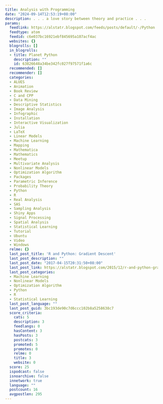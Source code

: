 ```yaml
---
title: Analysis with Programming
date: "2024-09-14T12:53:19+08:00"
description: . . . a love story between theory and practice . . .
params:
  feedlink: https://alstatr.blogspot.com/feeds/posts/default/-/Python
  feedtype: atom
  feedid: c6e037bc16921ebf845695a107acf4ac
  websites: {}
  blogrolls: []
  in_blogrolls:
  - title: Planet Python
    description: ""
    id: 63826648a34be342fc027f97571f1a6c
  recommended: []
  recommender: []
  categories:
  - ALUES
  - Animation
  - Book Review
  - C and CPP
  - Data Mining
  - Descriptive Statistics
  - Image Analysis
  - Infographic
  - Installation
  - Interactive Visualization
  - Julia
  - LaTeX
  - Linear Models
  - Machine Learning
  - Mapping
  - Mathematica
  - Mathematics
  - Meetup
  - Multivariate Analysis
  - Nonlinear Models
  - Optimization Algorithm
  - Packages
  - Parametric Inference
  - Probability Theory
  - Python
  - R
  - Real Analysis
  - SAS
  - Sampling Analysis
  - Shiny Apps
  - Signal Processing
  - Spatial Analysis
  - Statistical Learning
  - Tutorial
  - Ubuntu
  - Video
  - Windows
  relme: {}
  last_post_title: 'R and Python: Gradient Descent'
  last_post_description: ""
  last_post_date: "2017-04-15T20:31:50+08:00"
  last_post_link: https://alstatr.blogspot.com/2015/12/r-and-python-gradient-descent.html
  last_post_categories:
  - Machine Learning
  - Nonlinear Models
  - Optimization Algorithm
  - Python
  - R
  - Statistical Learning
  last_post_language: ""
  last_post_guid: 3bc193de90c7d6ccc102b8a5258638c7
  score_criteria:
    cats: 5
    description: 3
    feedlangs: 0
    hasContent: 3
    hasPosts: 3
    postcats: 3
    promoted: 5
    promotes: 0
    relme: 0
    title: 3
    website: 0
  score: 25
  ispodcast: false
  isnoarchive: false
  innetwork: true
  language: ""
  postcount: 16
  avgpostlen: 295
---
```

